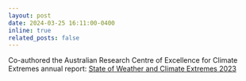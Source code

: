 ```yaml
---
layout: post
date: 2024-03-25 16:11:00-0400
inline: true
related_posts: false
---
```


Co-authored the Australian Research Centre of Excellence for Climate Extremes annual report: <a href="https://climateextremes.org.au/the-state-of-weather-and-climate-extremes-2023/">State of Weather and Climate Extremes 2023</a>
